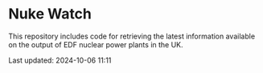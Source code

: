 # Nuke Watch

This repository includes code for retrieving the latest information available on the output of EDF nuclear power plants in the UK.

Last updated: 2024-10-06 11:11